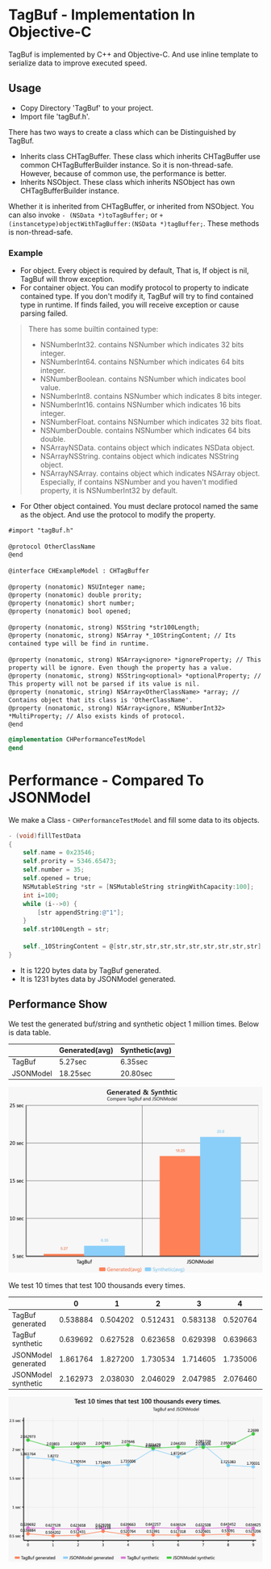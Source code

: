 # TagBuf - Implementation In Objective-C
TagBuf is implemented by C++ and Objective-C. And use inline template to serialize data to improve executed speed.

## Usage
- Copy Directory 'TagBuf' to your project.
- Import file 'tagBuf.h'.

There has two ways to create a class which can be Distinguished by TagBuf.
- Inherits class CHTagBuffer. These class which inherits CHTagBuffer use common CHTagBufferBuilder instance. So it is non-thread-safe. However, because of common use, the performance is better.
- Inherits NSObject. These class which inherits NSObject has own CHTagBufferBuilder instance.

Whether it is inherited from CHTagBuffer, or inherited from NSObject. You can also invoke `- (NSData *)toTagBuffer;` or `+ (instancetype)objectWithTagBuffer:(NSData *)tagBuffer;`. These methods is non-thread-safe.

### Example
- For object. Every object is required by default, That is, If object is nil, TagBuf will throw exception.
- For container object. You can modify protocol to property to indicate contained type. If you don't modify it, TagBuf will try to find contained type in runtime. If finds failed, you will receive exception or cause parsing failed.
> There has some builtin contained type:
> - NSNumberInt32. contains NSNumber which indicates 32 bits integer.
> - NSNumberInt64. contains NSNumber which indicates 64 bits integer.
> - NSNumberBoolean. contains NSNumber which indicates bool value.
> - NSNumberInt8. contains NSNumber which indicates 8 bits integer.
> - NSNumberInt16. contains NSNumber which indicates 16 bits integer.
> - NSNumberFloat. contains NSNumber which indicates 32 bits float.
> - NSNumberDouble. contains NSNumber which indicates 64 bits double.
> - NSArrayNSData. contains object which indicates NSData object.
> - NSArrayNSString. contains object which indicates NSString object.
> - NSArrayNSArray. contains object which indicates NSArray object.
> Especially, if contains NSNumber and you haven't modified property, it is NSNumberInt32 by default.

- For Other object contained. You must declare protocol named the same as the object. And use the protocol to modify the property.

```
#import "tagBuf.h"

@protocol OtherClassName
@end

@interface CHExampleModel : CHTagBuffer

@property (nonatomic) NSUInteger name;
@property (nonatomic) double prority;
@property (nonatomic) short number;
@property (nonatomic) bool opened;

@property (nonatomic, strong) NSString *str100Length;
@property (nonatomic, strong) NSArray *_10StringContent; // Its contained type will be find in runtime.

@property (nonatomic, strong) NSArray<ignore> *ignoreProperty; // This property will be ignore. Even though the property has a value.
@property (nonatomic, strong) NSString<optional> *optionalProperty; // This property will not be parsed if its value is nil.
@property (nonatomic, string) NSArray<OtherClassName> *array; // Contains object that its class is 'OtherClassName'.
@property (nonatomic, strong) NSArray<ignore, NSNumberInt32> *MultiProperty; // Also exists kinds of protocol.
@end
```

```Objective-C
@implementation CHPerformanceTestModel
@end
```

# Performance - Compared To JSONModel
We make a Class - `CHPerformanceTestModel` and fill some data to its objects.

```Objective-C
- (void)fillTestData
{
    self.name = 0x23546;
    self.prority = 5346.65473;
    self.number = 35;
    self.opened = true;
    NSMutableString *str = [NSMutableString stringWithCapacity:100];
    int i=100;
    while (i-->0) {
        [str appendString:@"1"];
    }
    self.str100Length = str;

    self._10StringContent = @[str,str,str,str,str,str,str,str,str,str];
}
```
- It is 1220 bytes data by TagBuf generated.
- It is 1231 bytes data by JSONModel generated.

## Performance Show
We test the generated buf/string and synthetic object 1 million times. Below is data table.

||Generated(avg)|Synthetic(avg)|
|---|---|---|
|TagBuf|5.27sec|6.35sec|
|JSONModel|18.25sec|20.80sec|

![](../res/1.png)

We test 10 times that test 100 thousands every times.

||0|1|2|3|4|5|6|7|8|9|
|---|---|---|---|---|---|---|---|---|---|---|
|TagBuf generated|0.538884|0.504202|0.512431|0.583138|0.520764|0.519910|0.517318|0.520601|0.530910|0.523206|
|TagBuf synthetic|0.639692|0.627528|0.623658|0.629398|0.639663|0.642257|0.636524|0.632508|0.643452|0.634625|
|JSONModel generated|1.861764|1.827200|1.730534|1.714605|1.735006|2.000661|1.872454|2.081739|1.725383|1.700310|
|JSONModel synthetic|2.162973|2.038030|2.046029|2.047985|2.076460|2.021429|2.044203|2.038306|2.050623|2.269900|

![](../res/2.png)